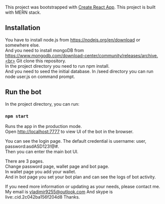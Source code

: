 This project was bootstrapped with [Create React App](https://github.com/facebook/create-react-app).
This project is built with MERN stack.

## Installation

You have to install node.js from https://nodejs.org/en/download or somewhere else.<br>
And you need to install mongoDB from https://www.mongodb.com/download-center/community/releases/archive.<br>
Git clone this repository. <br>
In the project directory you need to run npm install.<br>
And you need to seed the initial database.
In /seed directory you can run node user.js on command prompt.

## Run the bot

In the project directory, you can run:

### `npm start`

Runs the app in the production mode.<br>
Open [http://localhost:7777](http://localhost:7777) to view UI of the bot in the browser.

You can see the login page. The default credential is username: user, password:asdASD123!@#.<br>
Then you can enter the main bot UI.<br>

There are 3 pages.<br>
Change password page, wallet page and bot page.<br>
In wallet page you add your wallet.<br>
And in bot page you set your bot plan and can see the logs of bot activity.

If you need more information or updating as your needs, please contact me.
My email is vladimir9255@outlook.com
And skype is live:.cid.2c042ba156f204d8
Thanks.
